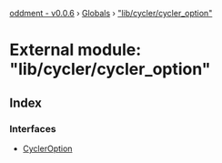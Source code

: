 [oddment - v0.0.6](../README.md) › [Globals](../globals.md) › ["lib/cycler/cycler_option"](_lib_cycler_cycler_option_.md)

# External module: "lib/cycler/cycler_option"

## Index

### Interfaces

* [CyclerOption](../interfaces/_lib_cycler_cycler_option_.cycleroption.md)
